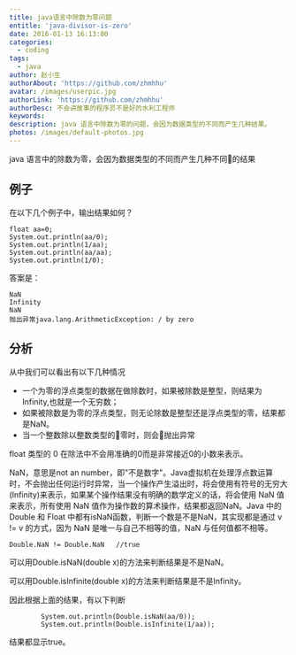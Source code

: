 ```yaml
---
title: java语言中除数为零问题
entitle: 'java-divisor-is-zero'
date: 2016-01-13 16:13:00
categories:
  - coding
tags:
  - java
author: 赵小生
authorAbout: 'https://github.com/zhmhhu'
avatar: /images/userpic.jpg
authorLink: 'https://github.com/zhmhhu'
authorDesc: 不会讲故事的程序员不是好的水利工程师
keywords: 
description: java 语言中除数为零的问题，会因为数据类型的不同而产生几种结果。
photos: /images/default-photos.jpg
---
```


java 语言中的除数为零，会因为数据类型的不同而产生几种不同的结果

## 例子
在以下几个例子中，输出结果如何？

```
float aa=0;
System.out.println(aa/0);
System.out.println(1/aa);
System.out.println(aa/aa);
System.out.println(1/0);
```

答案是：

```
NaN
Infinity
NaN
抛出异常java.lang.ArithmeticException: / by zero
```

## 分析
从中我们可以看出有以下几种情况

- 一个为零的浮点类型的数据在做除数时，如果被除数是整型，则结果为Infinity,也就是一个无穷数；
- 如果被除数是为零的浮点类型，则无论除数是整型还是浮点类型的零，结果都是NaN。
- 当一个整数除以整数类型的零时，则会抛出异常

float 类型的 0 在除法中不会用准确的0而是非常接近0的小数来表示。

NaN，意思是not an number，即"不是数字"。Java虚拟机在处理浮点数运算时，不会抛出任何运行时异常，当一个操作产生溢出时，将会使用有符号的无穷大(Infinity)来表示，如果某个操作结果没有明确的数学定义的话，将会使用 NaN 值来表示，所有使用 NaN 值作为操作数的算术操作，结果都返回NaN。Java 中的 Double 和 Float 中都有isNaN函数，判断一个数是不是NaN，其实现都是通过 v != v 的方式，因为 NaN 是唯一与自己不相等的值，NaN 与任何值都不相等。

```
Double.NaN != Double.NaN   //true
```

可以用Double.isNaN(double x)的方法来判断结果是不是NaN。

可以用Double.isInfinite(double x)的方法来判断结果是不是Infinity。

因此根据上面的结果，有以下判断
```
		System.out.println(Double.isNaN(aa/0));
		System.out.println(Double.isInfinite(1/aa));
```
结果都显示true。   



